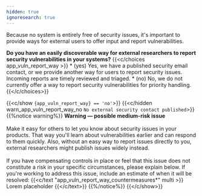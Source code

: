 ```yaml
---
hidden: true
ignoresearch: true
---
```

Because no system is entirely free of security issues, it's important to provide ways for external users to offer input and report vulnerabilities.

**Do you have an easily discoverable way for external researchers to report security vulnerabilities in your systems?**
{{<c/choices app_vuln_report_way >}}
    * (yes) Yes, we have a published security email contact, or we provide another way for users to report security issues. Incoming reports are timely reviewed and triaged.
    * (no) No, we do not currently offer a way to report security vulnerabilities for priority handling.
{{</c/choices>}}


{{<c/show `{app_vuln_report_way} == 'no'`>}}
{{<c/hidden warn_app_vuln_report_way_no `No external security contact published`>}}
{{%notice warning%}}
**Warning — possible medium-risk issue**\
\
Make it easy for others to let you know about security issues in your products. That way you'll learn about vulnerabilities earlier and can respond to them quickly. Also, without an easy way to report issues directly to you, external researchers might publish issues widely instead.
\
\
If you have compensating controls in place or feel that this issue does not constitute a risk in your specific circumstances, please explain below. If you're working to address this issue, include an estimate of when it will be resolved:
{{<c/text "app_vuln_report_way_countermeasures*" multi >}}
Lorem placeholder
{{</c/text>}}
{{%/notice%}}
{{</c/show>}}